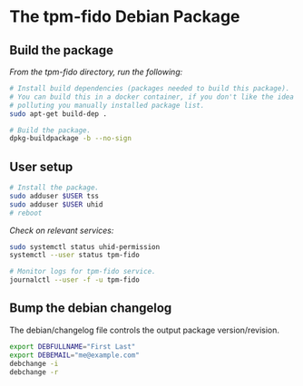 # The tpm-fido Debian Package

## Build the package

*From the tpm-fido directory, run the following:*
```bash
# Install build dependencies (packages needed to build this package).
# You can build this in a docker container, if you don't like the idea of
# polluting you manually installed package list.
sudo apt-get build-dep .

# Build the package.
dpkg-buildpackage -b --no-sign
```

## User setup

```bash
# Install the package.
sudo adduser $USER tss
sudo adduser $USER uhid
# reboot
```

*Check on relevant services:*
```bash
sudo systemctl status uhid-permission
systemctl --user status tpm-fido

# Monitor logs for tpm-fido service.
journalctl --user -f -u tpm-fido
```

## Bump the debian changelog

The debian/changelog file controls the output package version/revision.

```bash
export DEBFULLNAME="First Last"
export DEBEMAIL="me@example.com"
debchange -i
debchange -r
```
